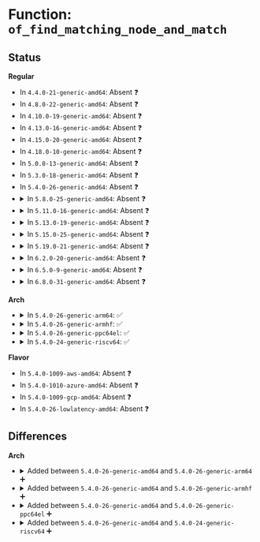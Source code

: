 # Function: <code>of_find_matching_node_and_match</code>

## Status
<b>Regular</b>
<ul>
<li>
In <code>4.4.0-21-generic-amd64</code>: Absent ❓
</li>
<li>
In <code>4.8.0-22-generic-amd64</code>: Absent ❓
</li>
<li>
In <code>4.10.0-19-generic-amd64</code>: Absent ❓
</li>
<li>
In <code>4.13.0-16-generic-amd64</code>: Absent ❓
</li>
<li>
In <code>4.15.0-20-generic-amd64</code>: Absent ❓
</li>
<li>
In <code>4.18.0-10-generic-amd64</code>: Absent ❓
</li>
<li>
In <code>5.0.0-13-generic-amd64</code>: Absent ❓
</li>
<li>
In <code>5.3.0-18-generic-amd64</code>: Absent ❓
</li>
<li>
In <code>5.4.0-26-generic-amd64</code>: Absent ❓
</li>
<li>
<details>
<summary>In <code>5.8.0-25-generic-amd64</code>: Absent ❓</summary>

```json
{
  "name": "of_find_matching_node_and_match",
  "collision_type": "Unique Static",
  "inline_type": "Full",
  "funcs": [
    {
      "addr": 0,
      "name": "of_find_matching_node_and_match",
      "external": false,
      "loc": "include/linux/of.h:604",
      "file": "arch/x86/kernel/x86_init.c",
      "inline": "declared, inlined",
      "caller_inline": [],
      "caller_func": []
    }
  ],
  "symbols": []
}
```
</details>
</li>
<li>
<details>
<summary>In <code>5.11.0-16-generic-amd64</code>: Absent ❓</summary>

```json
{
  "name": "of_find_matching_node_and_match",
  "collision_type": "Unique Static",
  "inline_type": "Full",
  "funcs": [
    {
      "addr": 0,
      "name": "of_find_matching_node_and_match",
      "external": false,
      "loc": "include/linux/of.h:606",
      "file": "arch/x86/kernel/x86_init.c",
      "inline": "declared, inlined",
      "caller_inline": [],
      "caller_func": []
    }
  ],
  "symbols": []
}
```
</details>
</li>
<li>
<details>
<summary>In <code>5.13.0-19-generic-amd64</code>: Absent ❓</summary>

```json
{
  "name": "of_find_matching_node_and_match",
  "collision_type": "Unique Static",
  "inline_type": "Full",
  "funcs": [
    {
      "addr": 0,
      "name": "of_find_matching_node_and_match",
      "external": false,
      "loc": "include/linux/of.h:621",
      "file": "arch/x86/kernel/x86_init.c",
      "inline": "declared, inlined",
      "caller_inline": [],
      "caller_func": []
    }
  ],
  "symbols": []
}
```
</details>
</li>
<li>
<details>
<summary>In <code>5.15.0-25-generic-amd64</code>: Absent ❓</summary>

```json
{
  "name": "of_find_matching_node_and_match",
  "collision_type": "Unique Static",
  "inline_type": "Full",
  "funcs": [
    {
      "addr": 0,
      "name": "of_find_matching_node_and_match",
      "external": false,
      "loc": "include/linux/of.h:621",
      "file": "arch/x86/kernel/x86_init.c",
      "inline": "declared, inlined",
      "caller_inline": [],
      "caller_func": []
    }
  ],
  "symbols": []
}
```
</details>
</li>
<li>
<details>
<summary>In <code>5.19.0-21-generic-amd64</code>: Absent ❓</summary>

```json
{
  "name": "of_find_matching_node_and_match",
  "collision_type": "Unique Static",
  "inline_type": "Full",
  "funcs": [
    {
      "addr": 0,
      "name": "of_find_matching_node_and_match",
      "external": false,
      "loc": "include/linux/of.h:489",
      "file": "arch/x86/kernel/x86_init.c",
      "inline": "declared, inlined",
      "caller_inline": [],
      "caller_func": []
    }
  ],
  "symbols": []
}
```
</details>
</li>
<li>
<details>
<summary>In <code>6.2.0-20-generic-amd64</code>: Absent ❓</summary>

```json
{
  "name": "of_find_matching_node_and_match",
  "collision_type": "Unique Static",
  "inline_type": "Full",
  "funcs": [
    {
      "addr": 0,
      "name": "of_find_matching_node_and_match",
      "external": false,
      "loc": "include/linux/of.h:487",
      "file": "arch/x86/kernel/x86_init.c",
      "inline": "declared, inlined",
      "caller_inline": [],
      "caller_func": []
    }
  ],
  "symbols": []
}
```
</details>
</li>
<li>
<details>
<summary>In <code>6.5.0-9-generic-amd64</code>: Absent ❓</summary>

```json
{
  "name": "of_find_matching_node_and_match",
  "collision_type": "Unique Static",
  "inline_type": "Full",
  "funcs": [
    {
      "addr": 0,
      "name": "of_find_matching_node_and_match",
      "external": false,
      "loc": "include/linux/of.h:499",
      "file": "arch/x86/kernel/x86_init.c",
      "inline": "declared, inlined",
      "caller_inline": [],
      "caller_func": []
    }
  ],
  "symbols": []
}
```
</details>
</li>
<li>
<details>
<summary>In <code>6.8.0-31-generic-amd64</code>: Absent ❓</summary>

```json
{
  "name": "of_find_matching_node_and_match",
  "collision_type": "Unique Static",
  "inline_type": "Full",
  "funcs": [
    {
      "addr": 0,
      "name": "of_find_matching_node_and_match",
      "external": false,
      "loc": "include/linux/of.h:498",
      "file": "arch/x86/kernel/x86_init.c",
      "inline": "declared, inlined",
      "caller_inline": [],
      "caller_func": []
    }
  ],
  "symbols": []
}
```
</details>
</li>
</ul>
<b>Arch</b>
<ul>
<li>
<details>
<summary>In <code>5.4.0-26-generic-arm64</code>: ✅</summary>

```c
struct device_node * of_find_matching_node_and_match(struct device_node * from, const struct of_device_id * matches, const struct of_device_id * * match)
```

```json
{
  "name": "of_find_matching_node_and_match",
  "collision_type": "Unique Global",
  "inline_type": "No",
  "funcs": [
    {
      "addr": 18446603336501599952,
      "name": "of_find_matching_node_and_match",
      "external": true,
      "loc": "drivers/of/base.c:1162",
      "file": "drivers/of/base.c",
      "inline": "seen, unknown",
      "caller_inline": [],
      "caller_func": [
        "drivers/irqchip/irq-gic-v2m.c:gicv2m_init",
        "drivers/irqchip/irq-gic-v2m.c:gicv2m_init",
        "drivers/irqchip/irq-gic-v3-its.c:its_init",
        "drivers/irqchip/irq-gic-v3-its.c:its_init",
        "drivers/irqchip/irq-gic-v3-its-platform-msi.c:its_pmsi_init",
        "drivers/irqchip/irq-gic-v3-its-platform-msi.c:its_pmsi_init",
        "drivers/irqchip/irq-gic-v3-its-pci-msi.c:its_pci_msi_init",
        "drivers/irqchip/irq-gic-v3-its-pci-msi.c:its_pci_msi_init",
        "drivers/irqchip/irq-gic-v3-its-fsl-mc-msi.c:its_fsl_mc_msi_init",
        "drivers/irqchip/irq-gic-v3-its-fsl-mc-msi.c:its_fsl_mc_msi_init",
        "drivers/clk/clk.c:of_clk_init",
        "drivers/clk/clk.c:of_clk_init",
        "drivers/soc/bcm/brcmstb/common.c:brcmstb_soc_device_init",
        "drivers/soc/bcm/brcmstb/common.c:brcmstb_soc_device_early_init",
        "drivers/soc/amlogic/meson-mx-socinfo.c:meson_mx_socinfo_init",
        "drivers/soc/renesas/rcar-rst.c:rcar_rst_read_mode_pins",
        "drivers/soc/renesas/rcar-sysc.c:rcar_sysc_pd_init",
        "drivers/soc/rockchip/grf.c:rockchip_grf_init",
        "drivers/reset/reset-sunxi.c:sun6i_reset_init",
        "drivers/reset/reset-sunxi.c:sun6i_reset_init",
        "drivers/mfd/vexpress-sysreg.c:vexpress_sysreg_init",
        "drivers/mfd/vexpress-sysreg.c:vexpress_sysreg_init",
        "drivers/net/ethernet/freescale/fman/fman.c:read_dts_node",
        "drivers/firmware/arm_sdei.c:sdei_init",
        "drivers/firmware/psci/psci.c:psci_dt_init",
        "drivers/clocksource/timer-probe.c:timer_probe",
        "drivers/clocksource/timer-probe.c:timer_probe",
        "drivers/clocksource/arm_arch_timer.c:arch_timer_needs_of_probing",
        "drivers/of/platform.c:of_platform_default_populate_init",
        "drivers/of/platform.c:of_platform_default_populate_init",
        "drivers/of/address.c:of_find_matching_node_by_address",
        "drivers/of/address.c:of_find_matching_node_by_address",
        "drivers/of/irq.c:of_irq_init",
        "drivers/of/irq.c:of_irq_init"
      ]
    }
  ],
  "symbols": [
    {
      "addr": 18446603336501599952,
      "name": "of_find_matching_node_and_match",
      "section": ".text",
      "bind": "STB_GLOBAL",
      "size": 348
    }
  ]
}
```
</details>
</li>
<li>
<details>
<summary>In <code>5.4.0-26-generic-armhf</code>: ✅</summary>

```c
struct device_node * of_find_matching_node_and_match(struct device_node * from, const struct of_device_id * matches, const struct of_device_id * * match)
```

```json
{
  "name": "of_find_matching_node_and_match",
  "collision_type": "Unique Global",
  "inline_type": "No",
  "funcs": [
    {
      "addr": 3234126500,
      "name": "of_find_matching_node_and_match",
      "external": true,
      "loc": "drivers/of/base.c:1162",
      "file": "drivers/of/base.c",
      "inline": "seen, unknown",
      "caller_inline": [],
      "caller_func": [
        "arch/arm/mm/cache-feroceon-l2.c:feroceon_of_init",
        "arch/arm/mm/cache-l2x0.c:l2x0_of_init",
        "arch/arm/mm/cache-tauros2.c:tauros2_init",
        "arch/arm/mm/cache-uniphier.c:uniphier_cache_init",
        "arch/arm/mach-exynos/exynos.c:exynos_init_irq",
        "arch/arm/mach-exynos/suspend.c:exynos_pm_init",
        "arch/arm/mach-exynos/mcpm-exynos.c:exynos_mcpm_init",
        "arch/arm/mach-mvebu/system-controller.c:mvebu_system_controller_init",
        "arch/arm/mach-mvebu/mvebu-soc-id.c:mvebu_soc_id_init",
        "arch/arm/mach-mvebu/coherency.c:coherency_init",
        "arch/arm/mach-mvebu/pmsu.c:mvebu_v7_cpu_pm_init",
        "arch/arm/mach-mvebu/pmsu.c:mvebu_v7_pmsu_init",
        "arch/arm/mach-mvebu/platsmp.c:mv98dx3236_boot_secondary",
        "arch/arm/mach-omap2/control.c:omap_control_init",
        "arch/arm/mach-omap2/control.c:omap_control_init",
        "arch/arm/mach-omap2/control.c:omap2_control_base_init",
        "arch/arm/mach-omap2/control.c:omap2_control_base_init",
        "arch/arm/mach-omap2/timer.c:omap_get_timer_dt",
        "arch/arm/mach-omap2/timer.c:omap_get_timer_dt",
        "arch/arm/mach-omap2/omap_hwmod.c:omap_hwmod_init",
        "arch/arm/mach-omap2/omap_hwmod.c:omap_hwmod_init",
        "arch/arm/mach-omap2/omap4-common.c:omap_gic_of_init",
        "arch/arm/mach-omap2/prm_common.c:omap_prcm_init",
        "arch/arm/mach-omap2/prm_common.c:omap_prcm_init",
        "arch/arm/mach-omap2/prm_common.c:omap2_prm_base_init",
        "arch/arm/mach-omap2/prm_common.c:omap2_prm_base_init",
        "arch/arm/mach-omap2/cm_common.c:omap_cm_init",
        "arch/arm/mach-omap2/cm_common.c:omap_cm_init",
        "arch/arm/mach-omap2/cm_common.c:omap2_cm_base_init",
        "arch/arm/mach-omap2/cm_common.c:omap2_cm_base_init",
        "arch/arm/mach-rockchip/pm.c:rockchip_suspend_init",
        "arch/arm/mach-shmobile/setup-rcar-gen2.c:rcar_gen2_timer_init",
        "arch/arm/mach-shmobile/regulator-quirk-rcar-gen2.c:rcar_gen2_regulator_quirk",
        "arch/arm/mach-shmobile/regulator-quirk-rcar-gen2.c:rcar_gen2_regulator_quirk",
        "arch/arm/mach-tegra/irq.c:tegra_init_irq",
        "arch/arm/mach-tegra/irq.c:tegra_init_irq",
        "arch/arm/mach-vexpress/platsmp.c:vexpress_smp_dt_prepare_cpus",
        "drivers/irqchip/irq-gic-v2m.c:gicv2m_of_init",
        "drivers/irqchip/irq-gic-v2m.c:gicv2m_of_init",
        "drivers/irqchip/irq-gic-v3-its.c:its_init",
        "drivers/irqchip/irq-gic-v3-its.c:its_init",
        "drivers/irqchip/irq-gic-v3-its-platform-msi.c:its_pmsi_init",
        "drivers/irqchip/irq-gic-v3-its-platform-msi.c:its_pmsi_init",
        "drivers/irqchip/irq-gic-v3-its-pci-msi.c:its_pci_msi_init",
        "drivers/irqchip/irq-gic-v3-its-pci-msi.c:its_pci_msi_init",
        "drivers/bus/mvebu-mbus.c:mvebu_mbus_dt_init",
        "drivers/video/fbdev/omap2/omapfb/dss/omapdss-boot-init.c:omapdss_boot_init",
        "drivers/clk/clk.c:of_clk_init",
        "drivers/clk/clk.c:of_clk_init",
        "drivers/clk/renesas/clk-emev2.c:emev2_smu_init",
        "drivers/clk/samsung/clk.c:samsung_clk_of_register_fixed_ext",
        "drivers/clk/samsung/clk.c:samsung_clk_of_register_fixed_ext",
        "drivers/clk/tegra/clk-tegra20.c:tegra20_clock_init",
        "drivers/clk/tegra/clk-tegra30.c:tegra30_clock_init",
        "drivers/clk/tegra/clk-tegra114.c:tegra114_clock_init",
        "drivers/clk/tegra/clk-tegra124.c:tegra124_132_clock_init_pre",
        "drivers/clk/ti/clk.c:ti_clk_add_aliases",
        "drivers/clk/ti/clk.c:ti_clk_add_aliases",
        "drivers/clk/ti/clockdomain.c:ti_dt_clockdomains_setup",
        "drivers/clk/ti/clockdomain.c:ti_dt_clockdomains_setup",
        "drivers/soc/amlogic/meson-mx-socinfo.c:meson_mx_socinfo_init",
        "drivers/soc/renesas/rcar-rst.c:rcar_rst_read_mode_pins",
        "drivers/soc/renesas/rcar-sysc.c:rcar_sysc_pd_init",
        "drivers/soc/renesas/rmobile-sysc.c:rmobile_init_pm_domains",
        "drivers/soc/renesas/rmobile-sysc.c:rmobile_init_pm_domains",
        "drivers/soc/rockchip/grf.c:rockchip_grf_init",
        "drivers/soc/samsung/exynos-pmu.c:exynos_get_pmu_regmap",
        "drivers/soc/samsung/pm_domains.c:exynos4_pm_init_power_domain",
        "drivers/soc/samsung/pm_domains.c:exynos4_pm_init_power_domain",
        "drivers/soc/samsung/pm_domains.c:exynos4_pm_init_power_domain",
        "drivers/soc/samsung/pm_domains.c:exynos4_pm_init_power_domain",
        "drivers/soc/tegra/fuse/fuse-tegra.c:tegra_init_fuse",
        "drivers/soc/tegra/fuse/fuse-tegra.c:tegra_init_fuse",
        "drivers/soc/tegra/fuse/tegra-apbmisc.c:tegra_init_apbmisc",
        "drivers/soc/tegra/flowctrl.c:tegra_flowctrl_init",
        "drivers/soc/tegra/pmc.c:tegra_pmc_early_init",
        "drivers/iommu/ipmmu-vmsa.c:ipmmu_init",
        "drivers/iommu/omap-iommu.c:omap_iommu_init",
        "drivers/iommu/tegra-smmu.c:tegra_smmu_probe",
        "drivers/iommu/exynos-iommu.c:exynos_iommu_init",
        "drivers/mfd/vexpress-sysreg.c:vexpress_sysreg_init",
        "drivers/mfd/vexpress-sysreg.c:vexpress_sysreg_init",
        "drivers/power/reset/arm-versatile-reboot.c:versatile_reboot_probe",
        "drivers/firmware/psci/psci.c:psci_dt_init",
        "drivers/clocksource/timer-probe.c:timer_probe",
        "drivers/clocksource/timer-probe.c:timer_probe",
        "drivers/clocksource/dw_apb_timer_of.c:dw_apb_timer_init",
        "drivers/clocksource/arm_arch_timer.c:arch_timer_needs_of_probing",
        "drivers/of/platform.c:of_platform_default_populate_init",
        "drivers/of/platform.c:of_platform_default_populate_init",
        "drivers/of/address.c:of_find_matching_node_by_address",
        "drivers/of/address.c:of_find_matching_node_by_address",
        "drivers/of/irq.c:of_irq_init",
        "drivers/of/irq.c:of_irq_init"
      ]
    }
  ],
  "symbols": [
    {
      "addr": 3234126500,
      "name": "of_find_matching_node_and_match",
      "section": ".text",
      "bind": "STB_GLOBAL",
      "size": 236
    }
  ]
}
```
</details>
</li>
<li>
<details>
<summary>In <code>5.4.0-26-generic-ppc64el</code>: ✅</summary>

```c
struct device_node * of_find_matching_node_and_match(struct device_node * from, const struct of_device_id * matches, const struct of_device_id * * match)
```

```json
{
  "name": "of_find_matching_node_and_match",
  "collision_type": "Unique Global",
  "inline_type": "No",
  "funcs": [
    {
      "addr": 13835058055295023424,
      "name": "of_find_matching_node_and_match",
      "external": true,
      "loc": "drivers/of/base.c:1162",
      "file": "drivers/of/base.c",
      "inline": "seen, unknown",
      "caller_inline": [],
      "caller_func": [
        "arch/powerpc/kernel/secure_boot.c:is_ppc_trustedboot_enabled",
        "arch/powerpc/kernel/secure_boot.c:is_ppc_secureboot_enabled",
        "arch/powerpc/sysdev/mpic.c:mpic_alloc",
        "drivers/of/address.c:of_find_matching_node_by_address",
        "drivers/of/address.c:of_find_matching_node_by_address",
        "drivers/of/irq.c:of_irq_init",
        "drivers/of/irq.c:of_irq_init"
      ]
    }
  ],
  "symbols": [
    {
      "addr": 13835058055295023424,
      "name": "of_find_matching_node_and_match",
      "section": ".text",
      "bind": "STB_GLOBAL",
      "size": 416
    }
  ]
}
```
</details>
</li>
<li>
<details>
<summary>In <code>5.4.0-24-generic-riscv64</code>: ✅</summary>

```c
struct device_node * of_find_matching_node_and_match(struct device_node * from, const struct of_device_id * matches, const struct of_device_id * * match)
```

```json
{
  "name": "of_find_matching_node_and_match",
  "collision_type": "Unique Global",
  "inline_type": "No",
  "funcs": [
    {
      "addr": 18446743936278068332,
      "name": "of_find_matching_node_and_match",
      "external": true,
      "loc": "drivers/of/base.c:1162",
      "file": "drivers/of/base.c",
      "inline": "seen, unknown",
      "caller_inline": [],
      "caller_func": [
        "arch/riscv/mm/sifive_l2_cache.c:sifive_l2_init",
        "drivers/clk/clk.c:of_clk_init",
        "drivers/clk/clk.c:of_clk_init",
        "drivers/clocksource/timer-probe.c:timer_probe",
        "drivers/clocksource/timer-probe.c:timer_probe",
        "drivers/of/platform.c:of_platform_default_populate_init",
        "drivers/of/platform.c:of_platform_default_populate_init",
        "drivers/of/address.c:of_find_matching_node_by_address",
        "drivers/of/irq.c:of_irq_init",
        "drivers/of/irq.c:of_irq_init"
      ]
    }
  ],
  "symbols": [
    {
      "addr": 18446743936278068332,
      "name": "of_find_matching_node_and_match",
      "section": ".text",
      "bind": "STB_GLOBAL",
      "size": 216
    }
  ]
}
```
</details>
</li>
</ul>
<b>Flavor</b>
<ul>
<li>
In <code>5.4.0-1009-aws-amd64</code>: Absent ❓
</li>
<li>
In <code>5.4.0-1010-azure-amd64</code>: Absent ❓
</li>
<li>
In <code>5.4.0-1009-gcp-amd64</code>: Absent ❓
</li>
<li>
In <code>5.4.0-26-lowlatency-amd64</code>: Absent ❓
</li>
</ul>

## Differences
<b>Arch</b>
<ul>
<li>
<details>
<summary>Added between <code>5.4.0-26-generic-amd64</code> and <code>5.4.0-26-generic-arm64</code> ➕</summary>

```c
struct device_node * of_find_matching_node_and_match(struct device_node * from, const struct of_device_id * matches, const struct of_device_id * * match)
```
</details>
</li>
<li>
<details>
<summary>Added between <code>5.4.0-26-generic-amd64</code> and <code>5.4.0-26-generic-armhf</code> ➕</summary>

```c
struct device_node * of_find_matching_node_and_match(struct device_node * from, const struct of_device_id * matches, const struct of_device_id * * match)
```
</details>
</li>
<li>
<details>
<summary>Added between <code>5.4.0-26-generic-amd64</code> and <code>5.4.0-26-generic-ppc64el</code> ➕</summary>

```c
struct device_node * of_find_matching_node_and_match(struct device_node * from, const struct of_device_id * matches, const struct of_device_id * * match)
```
</details>
</li>
<li>
<details>
<summary>Added between <code>5.4.0-26-generic-amd64</code> and <code>5.4.0-24-generic-riscv64</code> ➕</summary>

```c
struct device_node * of_find_matching_node_and_match(struct device_node * from, const struct of_device_id * matches, const struct of_device_id * * match)
```
</details>
</li>
</ul>
